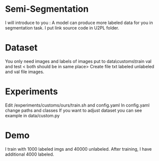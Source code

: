 # Semi-Segmentation

I will introduce to you : A model can produce more labeled data for you in segmentation task. I put link source code in U2PL folder.

# Dataset 
You only need images and labels of images put to data\customs\train val and test < both should be in same place>
Create file txt labeled unlabeled and val file  images.

# Experiments
Edit /experiments/customs/ours/train.sh and config.yaml 
In config.yaml change paths and classes
If you want to adjust dataset you can see example in data/custom.py

# Demo
I train with 1000 labeled imgs and 40000 unlabeled. After training, I have additional 4000 labeled.
